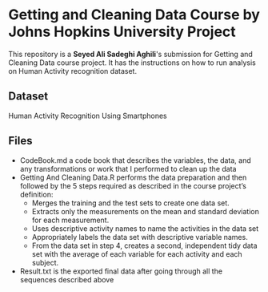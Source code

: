 # Getting and Cleaning Data Course by Johns Hopkins University Project

This repository is a **Seyed Ali Sadeghi Aghili**'s submission for Getting and Cleaning Data course project. It has the instructions on how to run analysis on Human Activity recognition dataset.

## Dataset
Human Activity Recognition Using Smartphones

## Files

  * CodeBook.md a code book that describes the variables, the data, and any transformations or work that I performed to clean up the data
  * Getting And Cleaning Data.R performs the data preparation and then followed by the 5 steps required as described in the course project’s definition:
    * Merges the training and the test sets to create one data set.
    * Extracts only the measurements on the mean and standard deviation for each measurement.
    * Uses descriptive activity names to name the activities in the data set
    * Appropriately labels the data set with descriptive variable names.
    * From the data set in step 4, creates a second, independent tidy data set with the average of each variable for each activity and each subject.
  * Result.txt is the exported final data after going through all the sequences described above
